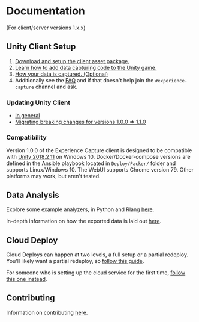 # Documentation

(For client/server versions 1.x.x)

## Unity Client Setup

1. [Download and setup the client asset package.](Setup.md)
1. [Learn how to add data capturing code to the Unity game.](Coding.md)
1. [How your data is captured. (Optional)](About-Capture.md)
1. Additionally see the [FAQ](FAQ.md) and if that doesn't help join the `#experience-capture` channel and ask.

### Updating Unity Client

- [In general](Updating.md)
- [Migrating breaking changes for versions 1.0.0 => 1.1.0](Updating-To-1.1.0.md)

### Compatibility

Version 1.0.0 of the Experience Capture client is designed
to be compatible with [Unity 2018.2.11](https://unity3d.com/get-unity/download/archive) on Windows 10. Docker/Docker-compose versions
are defined in the Ansible playbook located in `Deploy/Packer/` folder and supports Linux/Windows 10.
The WebUI supports Chrome version 79. Other platforms may work, but aren't tested.

## Data Analysis

Explore some example analyzers, in Python and Rlang [here](ExampleAnalyzers/README.md).

In-depth information on how the exported data is laid out [here](Export-Format.md).

## Cloud Deploy

Cloud Deploys can happen at two levels, a full setup or a partial redeploy. You'll likely want
a partial redeploy, so [follow this guide](Partial-Deploy.md).

For someone who is setting up the cloud service for the first time, [follow this one instead](Full-Deploy.md).

## Contributing

Information on contributing [here](Contributing.md).
